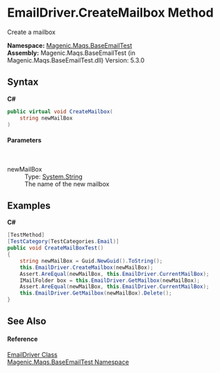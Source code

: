 # EmailDriver.CreateMailbox Method 
 

Create a mailbox

**Namespace:**&nbsp;<a href="#/MAQS_5/Email_AUTOGENERATED/Magenic-Maqs-BaseEmailTest_Namespace">Magenic.Maqs.BaseEmailTest</a><br />**Assembly:**&nbsp;Magenic.Maqs.BaseEmailTest (in Magenic.Maqs.BaseEmailTest.dll) Version: 5.3.0

## Syntax

**C#**<br />
``` C#
public virtual void CreateMailbox(
	string newMailBox
)
```


#### Parameters
&nbsp;<dl><dt>newMailBox</dt><dd>Type: <a href="http://msdn2.microsoft.com/en-us/library/s1wwdcbf" target="_blank">System.String</a><br />The name of the new mailbox</dd></dl>

## Examples

**C#**<br />
``` C#
[TestMethod]
[TestCategory(TestCategories.Email)]
public void CreateMailBoxTest()
{
    string newMailBox = Guid.NewGuid().ToString();
    this.EmailDriver.CreateMailbox(newMailBox);
    Assert.AreEqual(newMailBox, this.EmailDriver.CurrentMailBox);
    IMailFolder box = this.EmailDriver.GetMailbox(newMailBox);
    Assert.AreEqual(newMailBox, this.EmailDriver.CurrentMailBox);
    this.EmailDriver.GetMailbox(newMailBox).Delete();
}
```


## See Also


#### Reference
<a href="#/MAQS_5/Email_AUTOGENERATED/EmailDriver_Class">EmailDriver Class</a><br /><a href="#/MAQS_5/Email_AUTOGENERATED/Magenic-Maqs-BaseEmailTest_Namespace">Magenic.Maqs.BaseEmailTest Namespace</a><br />